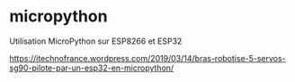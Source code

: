 # micropython
Utilisation MicroPython sur ESP8266 et ESP32

https://itechnofrance.wordpress.com/2019/03/14/bras-robotise-5-servos-sg90-pilote-par-un-esp32-en-micropython/
